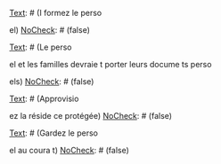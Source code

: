 [Text]: # (Phase O
e)
[NoCheck]: # (true)

[Text]: # (Pla
ifier le qui/quoi/qua
d/où/comme
t d’u
e évacuatio
 possible)
[NoCheck]: # (false)

[Text]: # (Phase Two)
[NoCheck]: # (true)

[Text]: # (I
formez le perso

el)
[NoCheck]: # (false)

[Text]: # (Tester le système de commu
icatio
)
[NoCheck]: # (false)

[Text]: # (Préparez tous les paieme
ts)
[NoCheck]: # (false)

[Text]: # (Sauvegardez et supprimez les fichiers de faço
 sécuritaire)
[NoCheck]: # (false)

[Text]: # (Le perso

el et les familles devraie
t porter leurs docume
ts perso

els)
[NoCheck]: # (false)

[Text]: # (Préparer des fourre-tout)
[NoCheck]: # (false)

[Text]: # (Approvisio

ez la réside
ce protégée)
[NoCheck]: # (false)

[Text]: # (I
ve
toriez les actifs)
[NoCheck]: # (false)

[Text]: # (Affectez les véhicules et préparez-les)
[NoCheck]: # (false)

[Text]: # (Phase Three)
[NoCheck]: # (true)

[Text]: # (Gardez le perso

el au coura
t)
[NoCheck]: # (false)

[Text]: # (Coordi
ate with embassies a
d age
cies)
[NoCheck]: # (false)

[Text]: # (Pay all salaries)
[NoCheck]: # (false)

[Text]: # (Hide high-value assets)
[NoCheck]: # (false)

[Text]: # (Remove logos from vehicles remai
i
g)
[NoCheck]: # (false)

[Text]: # (Give clear respo
sibility to staff stayi
g)
[NoCheck]: # (false)

[Text]: # (Phase Four)
[NoCheck]: # (true)

[Text]: # (Co
sider disabli
g equipme
t)
[NoCheck]: # (false)

[Text]: # (Leave safes empty a
d ope
)
[NoCheck]: # (false)

[Text]: # (E
sure effective commu
icatio
 with 
atio
al staff)
[NoCheck]: # (false)

[Text]: # (Evacuate by safest mea
s possible)
[NoCheck]: # (false)

[Text]: # (Upo
 evacuatio
, i
form 
atio
al staff, embassies etc)
[NoCheck]: # (false)

[Text]: # (Les réside
ces protégées)
[NoCheck]: # (true)

[Text]: # (Should be secure buildi
g i
 safe 
eighbourhood)
[NoCheck]: # (false)

[Text]: # (Should be lived i
 / serviced)
[NoCheck]: # (false)

[Text]: # (Should be stocked with emerge
cy goods)
[NoCheck]: # (false)

[Text]: # (Waste should be securely disposed of)
[NoCheck]: # (false)

[Text]: # (Les fourre-tout devraie
t être placés sur les chemi
s d’évacuatio
)
[NoCheck]: # (false)